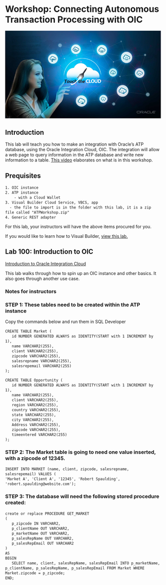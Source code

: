 
# Workshop: Connecting Autonomous Transaction Processing with OIC

![](screenshots/general/2.png)

## Introduction

This lab will teach you how to make an integration with Oracle’s ATP database, using the Oracle Integration Cloud, OIC. The integration will allow a web page to query information in the ATP database and write new information to a table. [This video](http://media.licdn.com/embeds/media.html?src=https%3A%2F%2Fwww.youtube.com%2Fembed%2F-9nP2LaeOok%3Ffeature%3Doembed&url=https%3A%2F%2Fwww.youtube.com%2Fwatch%3Fv%3D-9nP2LaeOok&type=text%2Fhtml&schema=youtube) elaborates on what is in this workshop.

## Prequisites
	1. OIC instance 
	2. ATP instance
		- with a Cloud Wallet
	3. Visual Builder Cloud Service, VBCS, app
      - the file to import is in the folder with this lab, it is a zip file called "ATPWorkshop.zip"
	4. Generic REST adapter

For this lab, your instructors will have the above items procured for you.

If you would like to learn how to Visual Builder, [view this lab.](https://dppham1.github.io/WorkshopTemplate/workshops/workshop-template/index.html?page=LabGuide100.md)

## Lab 100: Introduction to OIC

[Introduction to Oracle Integration Cloud](https://github.com/KseniiaRyuma/HCM_to_EBS_integration/blob/master/oic100.md)

This lab walks through how to spin up an OIC instance and other basics. It also goes through another use case. 

### Notes for instructors

### **STEP 1**: These tables need to be created within the ATP instance

Copy the commands below and run them in SQL Developer

```
CREATE TABLE Market (
   id NUMBER GENERATED ALWAYS as IDENTITY(START with 1 INCREMENT by 1),
   name VARCHAR2(255),
   client VARCHAR2(255),
   zipcode VARCHAR2(255),
   salesrepname VARCHAR2(255),
   salesrepemail VARCHAR2(255)
);
```
```
CREATE TABLE Opportunity (
   id NUMBER GENERATED ALWAYS as IDENTITY(START with 1 INCREMENT by 1),
   name VARCHAR2(255),
   client VARCHAR2(255),
   region VARCHAR2(255),
   country VARCHAR2(255),
   state VARCHAR2(255),
   city VARCHAR2(255),
   Address VARCHAR2(255),
   zipcode VARCHAR2(255),
   timeentered VARCHAR2(255)
);
```

### **STEP 2**: The Market table is going to need one value inserted, with a zipcode of 12345. 

```
INSERT INTO MARKET (name, client, zipcode, salesrepname, salesrepemail) VALUES (
'Market A', 'Client A', '12345', 'Robert Spaulding', 'robert.spaulding@website.com');
```

### **STEP 3**: The database will need the following stored procedure created: 
```
create or replace PROCEDURE GET_MARKET
(
   p_zipcode IN VARCHAR2,
   p_clientName OUT VARCHAR2,
   p_marketName OUT VARCHAR2,
   p_salesRepName OUT VARCHAR2,
   p_salesRepEmail OUT VARCHAR2
)
AS
BEGIN
   SELECT name, client, salesRepName, salesRepEmail INTO p_marketName, p_clientName, p_salesRepName, p_salesRepEmail FROM Market WHERE Market.zipcode = p_zipcode;
END;
```








